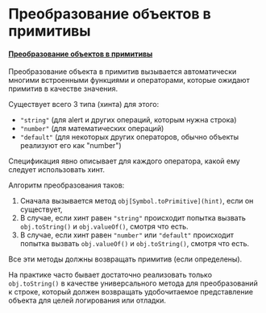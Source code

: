 # Преобразование объектов в примитивы

#### [Преобразование объектов в примитивы](https://learn.javascript.ru/object-toprimitive)

Преобразование объекта в примитив вызывается автоматически многими встроенными функциями и операторами, которые ожидают
примитив в качестве значения.

Существует всего 3 типа (хинта) для этого:

- `"string"` (для alert и других операций, которым нужна строка)
- `"number"` (для математических операций)
- `"default"` (для некоторых других операторов, обычно объекты реализуют его как "number")

Спецификация явно описывает для каждого оператора, какой ему следует использовать хинт.

Алгоритм преобразования таков:

1. Сначала вызывается метод `obj[Symbol.toPrimitive](hint)`, если он существует,
2. В случае, если хинт равен `"string"` происходит попытка вызвать `obj.toString()` и `obj.valueOf()`, смотря что есть.
3. В случае, если хинт равен `"number"` или `"default"` происходит попытка вызвать `obj.valueOf()` и `obj.toString()`,
   смотря что есть.

Все эти методы должны возвращать примитив (если определены).

На практике часто бывает достаточно реализовать только `obj.toString()` в качестве универсального метода для
преобразований к строке, который должен возвращать удобочитаемое представление объекта для целей логирования или
отладки.



